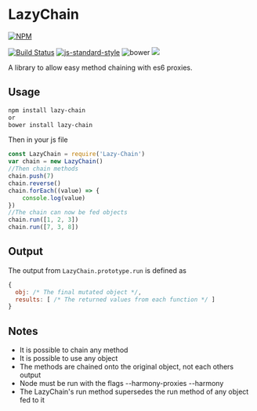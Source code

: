 # LazyChain
[![NPM](https://nodei.co/npm/lazy-chain.png)](https://nodei.co/npm/lazy-chain/)

[![Build Status](https://travis-ci.org/eliaslfox/Lazy-Chain.svg?branch=master)](https://travis-ci.org/eliaslfox/Lazy-Chain) [![js-standard-style](https://img.shields.io/badge/code%20style-standard-brightgreen.svg)](http://standardjs.com/) ![bower](https://img.shields.io/bower/v/lazy-chain.svg) ![](https://img.shields.io/npm/l/lazy-chain.svg)

A library to allow easy method chaining with es6 proxies.

## Usage
```bash
npm install lazy-chain
or
bower install lazy-chain
```
Then in your js file

```js
const LazyChain = require('Lazy-Chain')
var chain = new LazyChain()
//Then chain methods
chain.push(7)
chain.reverse()
chain.forEach((value) => {
    console.log(value)
})
//The chain can now be fed objects
chain.run([1, 2, 3])
chain.run([7, 3, 8])
```

## Output

The output from `LazyChain.prototype.run` is defined as

```js
{
  obj: /* The final mutated object */,
  results: [ /* The returned values from each function */ ]
}
```

## Notes
* It is possible to chain any method
* It is possible to use any object
* The methods are chained onto the original object, not each others output
* Node must be run with the flags --harmony-proxies --harmony
* The LazyChain's run method supersedes the run method of any object fed to it
